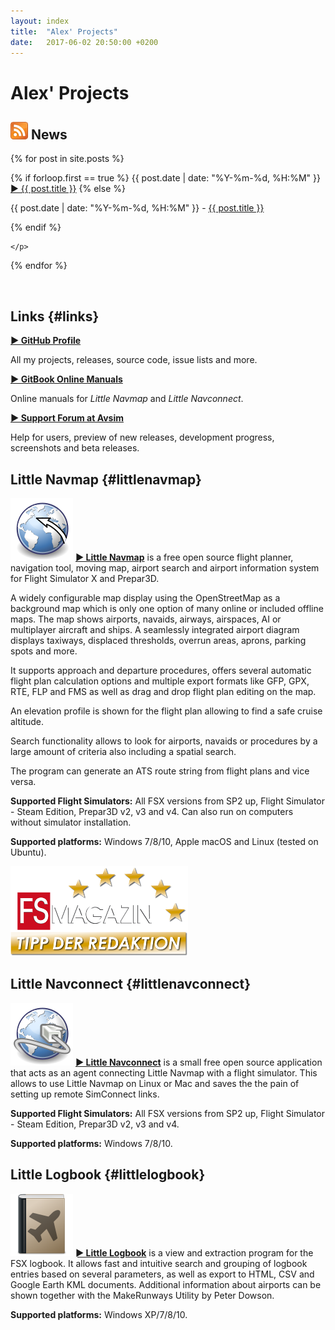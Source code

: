 ```yaml
---
layout: index
title:  "Alex' Projects"
date:   2017-06-02 20:50:00 +0200
---
```


# Alex' Projects

## [![RSS Feed](assets/images/feed.png)](/feed.xml) News
<p>
  {% for post in site.posts %}
    <p>
  {% if forloop.first == true %}
      <span class="bold">{{ post.date | date: "%Y-%m-%d, %H:%M" }} <a href="{{ site.baseurl }}{{ post.url }}"><span class="bold">► {{ post.title }}</span></a></span>
    {% else %}
      <p>{{ post.date | date: "%Y-%m-%d, %H:%M" }} - <a href="{{ site.baseurl }}{{ post.url }}">{{ post.title }}</a></p>
    {% endif %}

    </p>
  {% endfor %}

   <br>
</p>

## Links {#links}
[**► GitHub Profile**](https://github.com/albar965)

All my projects, releases, source code, issue lists and more.

[**► GitBook Online Manuals**](https://www.gitbook.com/@albar965)

Online manuals for _Little Navmap_ and _Little Navconnect_.

[**► Support Forum at Avsim**](http://www.avsim.com/forum/780-little-navmap-little-navconnect-little-logbook-support-forum)

Help for users, preview of new releases, development progress, screenshots and beta releases.

## Little Navmap {#littlenavmap}

[![Little Navmap](assets/images/navroute.png)](littlenavmap.html) [**► Little Navmap**](littlenavmap.html) is a free open source flight planner, navigation tool, moving map, airport search and airport information system for Flight Simulator X and Prepar3D.

A widely configurable map display using the OpenStreetMap as a background map which is only one option of many online or included offline maps. The map shows airports, navaids, airways, airspaces, AI or multiplayer aircraft and ships. A seamlessly integrated airport diagram displays taxiways, displaced thresholds, overrun areas, aprons, parking spots and more.

It supports approach and departure procedures, offers several automatic flight plan calculation options and multiple export formats like GFP, GPX, RTE, FLP and FMS as well as drag and drop flight plan editing on the map.

An elevation profile is shown for the flight plan allowing to find a safe cruise altitude.

Search functionality allows to look for airports, navaids or procedures by a large amount of criteria also including a spatial search.

The program can generate an ATS route string from flight plans and vice versa.

**Supported Flight Simulators:** All FSX versions from SP2 up, Flight Simulator - Steam Edition, Prepar3D v2, v3 and v4. Can also run on computers without simulator installation.

**Supported platforms:** Windows 7/8/10, Apple macOS and Linux (tested on Ubuntu).

[![Little Navmap](assets/images/Tipp_FSMagazin_D_Neu_2014_50.png)](https://www.facebook.com/FSMAGAZIN/posts/1349379408450042)


## Little Navconnect {#littlenavconnect}

[![Little Navconnect](assets/images/navconnect.png)](littlenavconnect.html) [**► Little Navconnect**](littlenavconnect.html) is a
small free open source application that acts as an agent connecting Little Navmap with a flight simulator. This allows to use Little Navmap
on Linux or Mac and saves the the pain of setting up remote SimConnect links.

**Supported Flight Simulators:** All FSX versions from SP2 up, Flight Simulator - Steam Edition, Prepar3D v2, v3 and v4.

**Supported platforms:** Windows 7/8/10.

## Little Logbook {#littlelogbook}

[![Little Logbook](assets/images/logbook.png)](littlelogbook.html) [**► Little Logbook**](littlelogbook.html) is a view and extraction program
for the FSX logbook. It allows fast and intuitive search and grouping of logbook entries based on several parameters, as well as export to HTML,
CSV and Google Earth KML documents. Additional information about airports can be shown together with the MakeRunways Utility by Peter Dowson.

**Supported platforms:** Windows XP/7/8/10.

